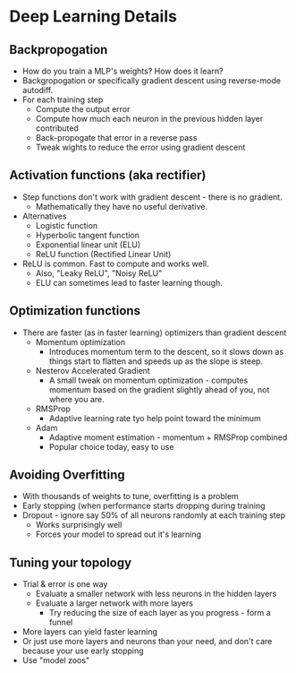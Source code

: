 # Deep Learning Details

## Backpropogation

- How do you train a MLP's weights? How does it learn?
- Backgropogation or specifically gradient descent using reverse-mode autodiff.
- For each training step
    - Compute the output error
    - Compute how much each neuron in the previous hidden layer contributed
    - Back-propogate that error in a reverse pass
    - Tweak wights to reduce the error using gradient descent

## Activation functions (aka rectifier)

- Step functions don't work with gradient descent - there is no gradient.
    - Mathematically they have no useful derivative.
- Alternatives
    - Logistic function
    - Hyperbolic tangent function
    - Exponential linear unit (ELU)
    - ReLU function (Rectified Linear Unit)
- ReLU is common. Fast to compute and works well.
    - Also, "Leaky ReLU", "Noisy ReLU"
    - ELU can sometimes lead to faster learning though.

## Optimization functions

- There are faster (as in faster learning) optimizers than gradient descent
    - Momentum optimization
        - Introduces momentum term to the descent, so it slows down as things start to flatten and speeds up as the slope is steep.
    - Nesterov Accelerated Gradient
        - A small tweak on momentum optimization - computes momentum based on the gradient slightly ahead of you, not where you are.
    - RMSProp
        - Adaptive learning rate tyo help point toward the minimum
    - Adam
        - Adaptive moment estimation - momentum + RMSProp combined
        - Popular choice today, easy to use


## Avoiding Overfitting

- With thousands of weights to tune, overfitting is a problem
- Early stopping (when performance starts dropping during training
- Dropout - ignore say 50% of all neurons randomly at each training step
    - Works surprisingly well
    - Forces your model to spread out it's learning


## Tuning your topology

- Trial & error is one way
    - Evaluate a smaller network with less neurons in the hidden layers
    - Evaluate a larger network with more layers
        - Try reducing the size of each layer as you progress - form a funnel
- More layers can yield faster learning
- Or just use more layers and neurons than your need, and don't care because your use early stopping
- Use "model zoos"
